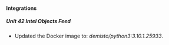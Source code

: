 #### Integrations
##### Unit 42 Intel Objects Feed
- Updated the Docker image to: *demisto/python3:3.10.1.25933*.
